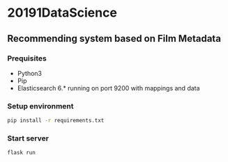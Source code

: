 # 20191DataScience
## Recommending system based on Film Metadata

### Prequisites
* Python3
* Pip
* Elasticsearch 6.* running on port 9200 with mappings and data

### Setup environment
```bash
pip install -r requirements.txt
```

### Start server
```bash
flask run
```

